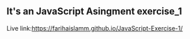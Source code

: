 ## It's an JavaScript Asingment exercise_1


 Live link:https://farihaislamm.github.io/JavaScript-Exercise-1/


